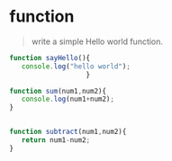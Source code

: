 # function
>write a simple Hello world function.
```js
function sayHello(){
   console.log("hello world");
                   }

function sum(num1,num2){
   console.log(num1+num2);
}


function subtract(num1,num2){
   return num1-num2;
}
